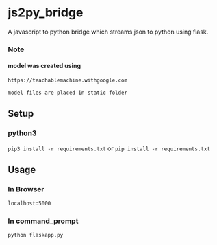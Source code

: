 # js2py_bridge
A javascript to python bridge which streams json to python using flask.

### Note
#### model was created using 
```html
https://teachablemachine.withgoogle.com
```
`model files are placed in static folder`

## Setup
### python3
`pip3 install -r requirements.txt`
or 
`pip install -r requirements.txt`

## Usage
### In Browser
```html
localhost:5000
```
### In command_prompt
```sh
python flaskapp.py
```
